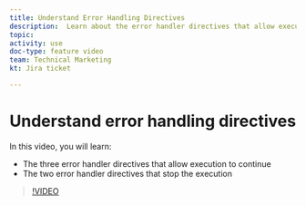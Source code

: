 ```yaml
---
title: Understand Error Handling Directives
description:  Learn about the error handler directives that allow execution to continue and those that stop the execution, in [!DNL Adobe Workfront Fusion].
topic: 
activity: use
doc-type: feature video
team: Technical Marketing
kt: Jira ticket 

---
```

# Understand error handling directives

In this video, you will learn:

* The three error handler directives that allow execution to continue
* The two error handler directives that stop the execution

>[!VIDEO](https://video.tv.adobe.com/v/335305/?quality=12)
